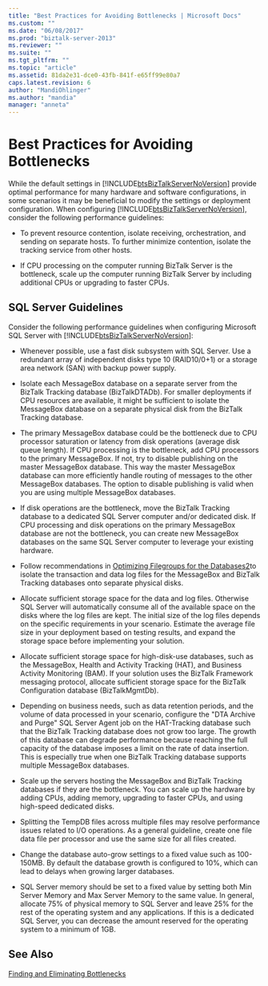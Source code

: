 ```yaml
---
title: "Best Practices for Avoiding Bottlenecks | Microsoft Docs"
ms.custom: ""
ms.date: "06/08/2017"
ms.prod: "biztalk-server-2013"
ms.reviewer: ""
ms.suite: ""
ms.tgt_pltfrm: ""
ms.topic: "article"
ms.assetid: 81da2e31-dce0-43fb-841f-e65ff99e80a7
caps.latest.revision: 6
author: "MandiOhlinger"
ms.author: "mandia"
manager: "anneta"
---
```

# Best Practices for Avoiding Bottlenecks
While the default settings in [!INCLUDE[btsBizTalkServerNoVersion](../includes/btsbiztalkservernoversion-md.md)] provide optimal performance for many hardware and software configurations, in some scenarios it may be beneficial to modify the settings or deployment configuration. When configuring [!INCLUDE[btsBizTalkServerNoVersion](../includes/btsbiztalkservernoversion-md.md)], consider the following performance guidelines:  
  
-   To prevent resource contention, isolate receiving, orchestration, and sending on separate hosts. To further minimize contention, isolate the tracking service from other hosts.  
  
-   If CPU processing on the computer running BizTalk Server is the bottleneck, scale up the computer running BizTalk Server by including additional CPUs or upgrading to faster CPUs.  
  
## SQL Server Guidelines  
 Consider the following performance guidelines when configuring Microsoft SQL Server with [!INCLUDE[btsBizTalkServerNoVersion](../includes/btsbiztalkservernoversion-md.md)]:  
  
-   Whenever possible, use a fast disk subsystem with SQL Server. Use a redundant array of independent disks type 10 (RAID10/0+1) or a storage area network (SAN) with backup power supply.  
  
-   Isolate each MessageBox database on a separate server from the BizTalk Tracking database (BizTalkDTADb). For smaller deployments if CPU resources are available, it might be sufficient to isolate the MessageBox database on a separate physical disk from the BizTalk Tracking database.  
  
-   The primary MessageBox database could be the bottleneck due to CPU processor saturation or latency from disk operations (average disk queue length). If CPU processing is the bottleneck, add CPU processors to the primary MessageBox. If not, try to disable publishing on the master MessageBox database. This way the master MessageBox database can more efficiently handle routing of messages to the other MessageBox databases. The option to disable publishing is valid when you are using multiple MessageBox databases.  
  
-   If disk operations are the bottleneck, move the BizTalk Tracking database to a dedicated SQL Server computer and/or dedicated disk. If CPU processing and disk operations on the primary MessageBox database are not the bottleneck, you can create new MessageBox databases on the same SQL Server computer to leverage your existing hardware.  
  
-   Follow recommendations in [Optimizing Filegroups for the Databases2](../technical-guides/optimizing-filegroups-for-the-databases2.md)to isolate the transaction and data log files for the MessageBox and BizTalk Tracking databases onto separate physical disks.  
  
-   Allocate sufficient storage space for the data and log files. Otherwise SQL Server will automatically consume all of the available space on the disks where the log files are kept. The initial size of the log files depends on the specific requirements in your scenario. Estimate the average file size in your deployment based on testing results, and expand the storage space before implementing your solution.  
  
-   Allocate sufficient storage space for high-disk-use databases, such as the MessageBox, Health and Activity Tracking (HAT), and Business Activity Monitoring (BAM). If your solution uses the BizTalk Framework messaging protocol, allocate sufficient storage space for the BizTalk Configuration database (BizTalkMgmtDb).  
  
-   Depending on business needs, such as data retention periods, and the volume of data processed in your scenario, configure the "DTA Archive and Purge" SQL Server Agent job on the HAT-Tracking database such that the BizTalk Tracking database does not grow too large. The growth of this database can degrade performance because reaching the full capacity of the database imposes a limit on the rate of data insertion. This is especially true when one BizTalk Tracking database supports multiple MessageBox databases.  
  
-   Scale up the servers hosting the MessageBox and BizTalk Tracking databases if they are the bottleneck. You can scale up the hardware by adding CPUs, adding memory, upgrading to faster CPUs, and using high-speed dedicated disks.  
  
-   Splitting the TempDB files across multiple files may resolve performance issues related to I/O operations. As a general guideline, create one file data file per processor and use the same size for all files created.  
  
-   Change the database auto-grow settings to a fixed value such as 100-150MB. By default the database growth is configured to 10%, which can lead to delays when growing larger databases.  
  
-   SQL Server memory should be set to a fixed value by setting both Min Server Memory and Max Server Memory to the same value. In general, allocate 75% of physical memory to SQL Server and leave 25% for the rest of the operating system and any applications. If this is a dedicated SQL Server, you can decrease the amount reserved for the operating system to a minimum of 1GB.  
  
## See Also  
 [Finding and Eliminating Bottlenecks](../technical-guides/finding-and-eliminating-bottlenecks.md)